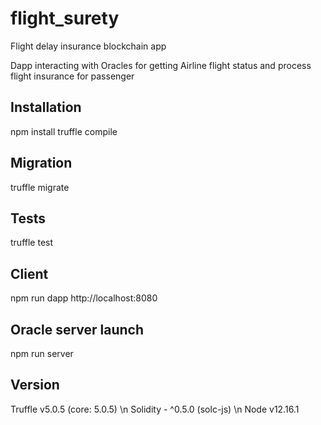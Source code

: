 # flight_surety
Flight delay insurance blockchain app


Dapp interacting with Oracles for getting Airline flight status and process flight insurance for passenger

## Installation

npm install 
truffle compile

## Migration

truffle migrate

## Tests

truffle test

## Client

npm run dapp
http://localhost:8080

## Oracle server launch
npm run server

## Version

Truffle v5.0.5 (core: 5.0.5) \n
Solidity - ^0.5.0 (solc-js) \n
Node v12.16.1





